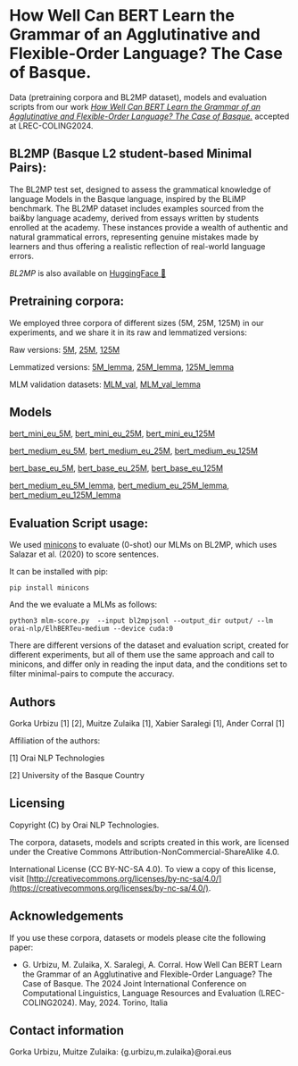# How Well Can BERT Learn the Grammar of an Agglutinative and Flexible-Order Language? The Case of Basque.

Data (pretraining corpora and BL2MP dataset), models and evaluation scripts from our work [*How Well Can BERT Learn the Grammar of an Agglutinative and Flexible-Order Language? The Case of Basque.*]() accepted at LREC-COLING2024.


## BL2MP (Basque L2 student-based Minimal Pairs):

The BL2MP test set, designed to assess the grammatical knowledge of language Models in the Basque language, inspired by the BLiMP benchmark. The BL2MP dataset includes examples sourced from the bai&by language academy, derived from essays written by students enrolled at the academy. These instances provide a wealth of authentic and natural grammatical errors, representing genuine mistakes made by learners and thus offering a realistic reflection of real-world language errors.

*BL2MP* is also available on [HuggingFace 🤗](https://huggingface.co/datasets/orai-nlp/bl2mp)

## Pretraining corpora:

We employed three corpora of different sizes (5M, 25M, 125M) in our experiments, and we share it in its raw and lemmatized versions:

Raw versions:
[5M](https://storage.googleapis.com/orai-nlp/bl2mp/corpora/eu_5M.txt), 
[25M](https://storage.googleapis.com/orai-nlp/bl2mp/corpora/eu_25M.txt), 
[125M](https://storage.googleapis.com/orai-nlp/bl2mp/corpora/eu_125M.txt)

Lemmatized versions: [5M_lemma](https://storage.googleapis.com/orai-nlp/bl2mp/corpora/eu_5M_lemma.txt), 
[25M_lemma](https://storage.googleapis.com/orai-nlp/bl2mp/corpora/eu_25M_lemma.txt), 
[125M_lemma](https://storage.googleapis.com/orai-nlp/bl2mp/corpora/eu_125M_lemma.txt)

MLM validation datasets:
[MLM_val](https://storage.googleapis.com/orai-nlp/bl2mp/corpora/eu_argia_test.txt), 
[MLM_val_lemma](https://storage.googleapis.com/orai-nlp/bl2mp/corpora/eu_argia_test_lemma.txt)

## Models

[bert_mini_eu_5M](https://storage.googleapis.com/orai-nlp/bl2mp/models/bert_mini_eu_5M_ckpt-409600.tar.xz),
[bert_mini_eu_25M](https://storage.googleapis.com/orai-nlp/bl2mp/models/bert_mini_eu_25M_ckpt-512000.tar.xz),
[bert_mini_eu_125M](https://storage.googleapis.com/orai-nlp/bl2mp/models/bert_mini_eu_125M_ckpt-640000.tar.xz)

[bert_medium_eu_5M](https://storage.googleapis.com/orai-nlp/bl2mp/models/bert_medium_eu_5M_ckpt-51200.tar.xz),
[bert_medium_eu_25M](https://storage.googleapis.com/orai-nlp/bl2mp/models/bert_medium_eu_25M_ckpt-256000.tar.xz),
[bert_medium_eu_125M](https://storage.googleapis.com/orai-nlp/bl2mp/models/bert_medium_eu_125M_ckpt-640000.tar.xz)

[bert_base_eu_5M](https://storage.googleapis.com/orai-nlp/bl2mp/models/bert_base_eu_5M_ckpt-51200.tar.xz),
[bert_base_eu_25M](https://storage.googleapis.com/orai-nlp/bl2mp/models/bert_base_eu_25M_ckpt-128000.tar.xz),
[bert_base_eu_125M](https://storage.googleapis.com/orai-nlp/bl2mp/models/bert_base_eu_125M_ckpt-640000.tar.xz)

[bert_medium_eu_5M_lemma](https://storage.googleapis.com/orai-nlp/bl2mp/models/bert_medium_eu_5M_lemma_ckpt-51200.tar.xz),
[bert_medium_eu_25M_lemma](https://storage.googleapis.com/orai-nlp/bl2mp/models/bert_medium_eu_25M_lemma_ckpt-512000.tar.xz),
[bert_medium_eu_125M_lemma](https://storage.googleapis.com/orai-nlp/bl2mp/models/bert_medium_eu_125M_lemma_ckpt-640000.tar.xz)



## Evaluation Script usage:

We used [minicons](https://github.com/kanishkamisra/minicons) to evaluate (0-shot) our MLMs on BL2MP, which uses Salazar et al. (2020) to score sentences.

It can be installed with pip:

```
pip install minicons
```

And the we evaluate a MLMs as follows:

```
python3 mlm-score.py  --input bl2mpjsonl --output_dir output/ --lm orai-nlp/ElhBERTeu-medium --device cuda:0
```

There are different versions of the dataset and evaluation script, created for different experiments, but all of them use the same approach and call to minicons, and differ only in reading the input data, and the conditions set to filter minimal-pairs to compute the accuracy.

Authors
-----------
Gorka Urbizu [1] [2], Muitze Zulaika [1], Xabier Saralegi [1], Ander Corral [1]

Affiliation of the authors: 

[1] Orai NLP Technologies

[2] University of the Basque Country



Licensing
-------------

Copyright (C) by Orai NLP Technologies. 

The corpora, datasets, models and scripts created in this work, are licensed under the Creative Commons Attribution-NonCommercial-ShareAlike 4.0.

International License (CC BY-NC-SA 4.0). To view a copy of this license, visit [http://creativecommons.org/licenses/by-nc-sa/4.0/](https://creativecommons.org/licenses/by-nc-sa/4.0/).



Acknowledgements
-------------------
If you use these corpora, datasets or models please cite the following paper:

- G. Urbizu, M. Zulaika, X. Saralegi, A. Corral. How Well Can BERT Learn the Grammar of an Agglutinative and Flexible-Order Language? The Case of Basque. The 2024 Joint International Conference on Computational Linguistics, Language Resources and Evaluation (LREC-COLING2024). May, 2024. Torino, Italia



Contact information
-----------------------
Gorka Urbizu, Muitze Zulaika: {g.urbizu,m.zulaika}@orai.eus